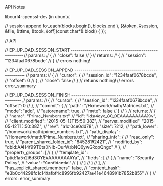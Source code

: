 API Notes

libcurl4-openssl-dev (in ubuntu)

// session append
for_each(blocks.begin(), blocks.end(), 
    [&token, &session, &file, &ttime, &took, &off](const char*& block) {
});

// API

// EP_UPLOAD_SESSION_START -----------------------------------------------------
// params:
// {
//     "close": false
// }
// returns:
// {
//     "session": "1234faaf0678bcde"
// }
// errors nothing!

// EP_UPLOAD_SESSION_APPEND ----------------------------------------------------
// params:
// {
//     "cursor": {
//         "session_id": "1234faaf0678bcde",
//         "offset": 0
//     },
//     "close": false
// }
// returns nothing!
// errors error_summary

// EP_UPLOAD_SESSION_FINISH ----------------------------------------------------
// params:
// {
//     "cursor": {
//         "session_id": "1234faaf0678bcde",
//         "offset": 0
//     },
//     "commit": {
//         "path": "/Homework/math/Matrices.txt",
//         "mode": "add",
//         "autorename": true,
//         "mute": false
//     }
// }
// returns:
// {
//     "name": "Prime_Numbers.txt",
//     "id": "id:a4ayc_80_OEAAAAAAAAAXw",
//     "client_modified": "2015-05-12T15:50:38Z",
//     "server_modified": "2015-05-12T15:50:38Z",
//     "rev": "a1c10ce0dd78",
//     "size": 7212,
//     "path_lower": "/homework/math/prime_numbers.txt",
//     "path_display": "/Homework/math/Prime_Numbers.txt",
//     "sharing_info": {
//         "read_only": true,
//         "parent_shared_folder_id": "84528192421",
//         "modified_by": "dbid:AAH4f99T0taONIb-OurWxbNQ6ywGRopQngc"
//     },
//     "property_groups": [
//         {
//             "template_id": "ptid:1a5n2i6d3OYEAAAAAAAAAYa",
//             "fields": [
//                 {
//                     "name": "Security Policy",
//                     "value": "Confidential"
//                 }
//             ]
//         }
//     ],
//     "has_explicit_shared_members": false,
//     "content_hash": "e3b0c44298fc1c149afbf4c8996fb92427ae41e4648901b7852b855"
// }
// errors: error_summary